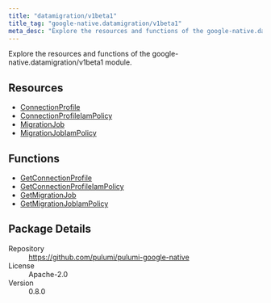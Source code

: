 ```yaml
---
title: "datamigration/v1beta1"
title_tag: "google-native.datamigration/v1beta1"
meta_desc: "Explore the resources and functions of the google-native.datamigration/v1beta1 module."
---
```


<!-- WARNING: this file was generated by Pulumi Docs Generator. -->
<!-- Do not edit by hand unless you're certain you know what you are doing! -->

Explore the resources and functions of the google-native.datamigration/v1beta1 module.

<h2 id="resources">Resources</h2>
<ul class="api">
    <li><a href="connectionprofile" title="ConnectionProfile"><span class="symbol resource"></span>ConnectionProfile</a></li>
    <li><a href="connectionprofileiampolicy" title="ConnectionProfileIamPolicy"><span class="symbol resource"></span>ConnectionProfileIamPolicy</a></li>
    <li><a href="migrationjob" title="MigrationJob"><span class="symbol resource"></span>MigrationJob</a></li>
    <li><a href="migrationjobiampolicy" title="MigrationJobIamPolicy"><span class="symbol resource"></span>MigrationJobIamPolicy</a></li>
</ul>

<h2 id="functions">Functions</h2>
<ul class="api">
    <li><a href="getconnectionprofile" title="GetConnectionProfile"><span class="symbol function"></span>GetConnectionProfile</a></li>
    <li><a href="getconnectionprofileiampolicy" title="GetConnectionProfileIamPolicy"><span class="symbol function"></span>GetConnectionProfileIamPolicy</a></li>
    <li><a href="getmigrationjob" title="GetMigrationJob"><span class="symbol function"></span>GetMigrationJob</a></li>
    <li><a href="getmigrationjobiampolicy" title="GetMigrationJobIamPolicy"><span class="symbol function"></span>GetMigrationJobIamPolicy</a></li>
</ul>

<h2 id="package-details">Package Details</h2>
<dl class="package-details">
	<dt>Repository</dt>
	<dd><a href="https://github.com/pulumi/pulumi-google-native">https://github.com/pulumi/pulumi-google-native</a></dd>
	<dt>License</dt>
	<dd>Apache-2.0</dd>
	<dt>Version</dt>
	<dd>0.8.0</dd>
</dl>

